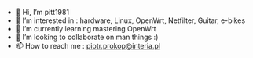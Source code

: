- 👋 Hi, I’m pitt1981
- 👀 I’m interested in : hardware, Linux, OpenWrt, Netfilter, Guitar, e-bikes
- 🌱 I’m currently learning mastering OpenWrt
- 💞️ I’m looking to collaborate on man things :)
- 📫 How to reach me : piotr.prokop@interia.pl

<!---
pitt1981/pitt1981 is a ✨ special ✨ repository because its `README.md` (this file) appears on your GitHub profile.
You can click the Preview link to take a look at your changes.
--->

